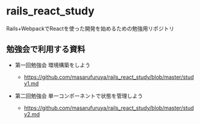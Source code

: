 # rails_react_study
Rails+WebpackでReactを使った開発を始めるための勉強用リポジトリ

## 勉強会で利用する資料
* 第一回勉強会 環境構築をしよう
  * https://github.com/masarufuruya/rails_react_study/blob/master/study1.md

* 第二回勉強会 単一コンポーネントで状態を管理しよう
  * https://github.com/masarufuruya/rails_react_study/blob/master/study2.md
